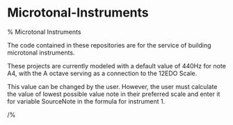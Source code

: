 # Microtonal-Instruments

%
Microtonal Instruments

The code contained in these 
repositories are for the service of 
building microtonal instruments.

These projects are currently modeled 
with a default value of 440Hz for 
note A4, with the A octave serving 
as a connection to the 12EDO Scale.

This value can be changed by the 
user. However, the user must 
calculate the value of lowest 
possible value note in their 
preferred scale and enter it for 
variable SourceNote in the formula 
for instrument 1.

/%

